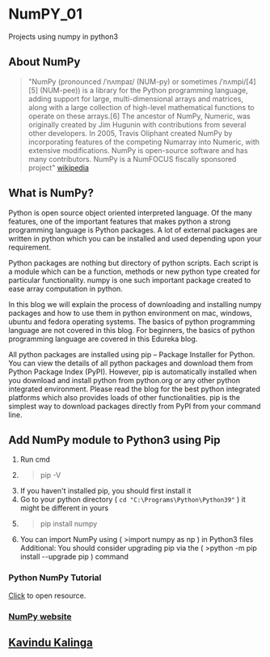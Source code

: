 # NumPY_01
Projects using numpy in python3
## About NumPy
>"NumPy (pronounced /ˈnʌmpaɪ/ (NUM-py) or sometimes /ˈnʌmpi/[4][5] (NUM-pee)) is a library for the Python programming language, adding support for large, multi-dimensional arrays and matrices, along with a large collection of high-level mathematical functions to operate on these arrays.[6] The ancestor of NumPy, Numeric, was originally created by Jim Hugunin with contributions from several other developers. In 2005, Travis Oliphant created NumPy by incorporating features of the competing Numarray into Numeric, with extensive modifications. NumPy is open-source software and has many contributors. NumPy is a NumFOCUS fiscally sponsored project" [wikipedia](https://en.wikipedia.org/wiki/NumPy)

## What is NumPy?
Python is open source object oriented interpreted language. Of the many features, one of the important features that makes python a strong programming language is Python packages. A lot of external packages are written in python which you can be installed and used depending upon your requirement.

Python packages are nothing but directory of python scripts. Each script is a module which can be a function, methods or new python type created for particular functionality. numpy is one such important package created to ease array computation in python.

In this blog we will explain the process of downloading and installing numpy packages and how to use them in python environment on mac, windows, ubuntu and fedora operating systems. The basics of python programming language are not covered in this blog. For beginners, the basics of python programming language are covered in this Edureka blog.

All python packages are installed using pip – Package Installer for Python. You can view the details of all python packages and download them from Python Package Index (PyPI). However, pip is automatically installed when you download and install python from python.org or any other python integrated environment. Please read the blog for the best python integrated platforms which also provides loads of other functionalities. pip is the simplest way to download packages directly from PyPI from your command line.

## Add NumPy module to Python3 using Pip
1. Run cmd
2.  >pip -V
3.  If you haven't installed pip, you should first install it
4.  Go to your python directory ( `cd "C:\Programs\Python\Python39"` ) it might be different in yours
5.  >pip install numpy
6.  You can import NumPy using ( >import numpy as np ) in Python3 files
Additional: You should consider upgrading pip via the ( >python -m pip install --upgrade pip ) command

### Python NumPy Tutorial
[Click](https://cs231n.github.io/python-numpy-tutorial/) to open resource.  

### [NumPy website](https://numpy.org/)

## [Kavindu Kalinga](https://www.linkedin.com/in/kalingachandrasiri/)
